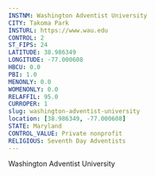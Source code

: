 ```yaml
---
INSTNM: Washington Adventist University
CITY: Takoma Park
INSTURL: https://www.wau.edu
CONTROL: 2
ST_FIPS: 24
LATITUDE: 38.986349
LONGITUDE: -77.000608
HBCU: 0.0
PBI: 1.0
MENONLY: 0.0
WOMENONLY: 0.0
RELAFFIL: 95.0
CURROPER: 1
slug: washington-adventist-university
location: [38.986349, -77.000608]
STATE: Maryland
CONTROL_VALUE: Private nonprofit
RELIGIOUS: Seventh Day Adventists
---
```

Washington Adventist University